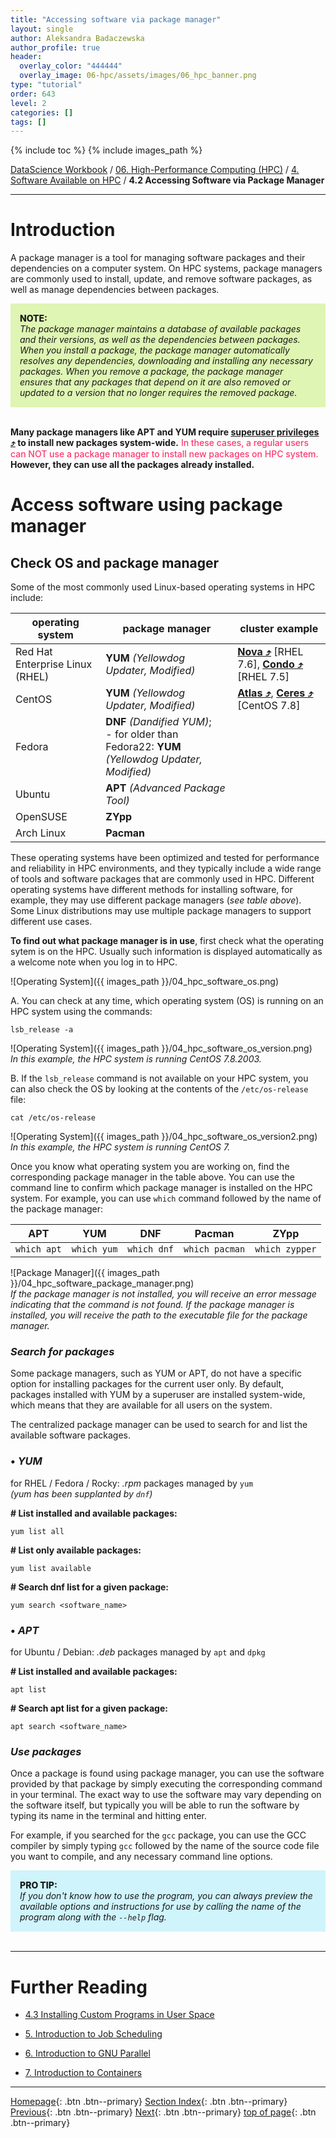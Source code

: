 ```yaml
---
title: "Accessing software via package manager"
layout: single
author: Aleksandra Badaczewska
author_profile: true
header:
  overlay_color: "444444"
  overlay_image: 06-hpc/assets/images/06_hpc_banner.png
type: "tutorial"
order: 643
level: 2
categories: []
tags: []
---
```


{% include toc %}
{% include images_path %}

[DataScience Workbook](https://datascience.101workbook.org/) / [06. High-Performance Computing (HPC)](../00-IntroToHPC-LandingPage.md) / [4. Software Available on HPC](01-software-available-on-HPC.md) / **4.2 Accessing Software via Package Manager**

---


# Introduction

A package manager is a tool for managing software packages and their dependencies on a computer system. On HPC systems, package managers are commonly used to install, update, and remove software packages, as well as manage dependencies between packages.

<div style="background: #dff5b3; padding: 15px;">
<span style="font-weight:800;">NOTE:</span>
<br><span style="font-style:italic;">
The package manager maintains a database of available packages and their versions, as well as the dependencies between packages. When you install a package, the package manager automatically resolves any dependencies, downloading and installing any necessary packages. When you remove a package, the package manager ensures that any packages that depend on it are also removed or updated to a version that no longer requires the removed package.
</span>
</div><br>

<b>Many package managers like APT and YUM require <a href="https://datascience.101workbook.org/02-IntroToCommandLine/02D-admin-commands" target="_blank">superuser privileges  ⤴</a> to install new packages system-wide.</b> <span style="color: #ff3870;font-weight: 500;">In these cases, a regular users can NOT use a package manager to install new packages on HPC system.</span> <b>However, they can use all the packages already installed.</b>

# Access software using package manager


## Check OS and package manager

Some of the most commonly used Linux-based operating systems in HPC include:

| operating system | package manager | cluster example |
|------------------|-----------------|---------|
| Red Hat Enterprise Linux (RHEL) | **YUM** *(Yellowdog Updater, Modified)* | **<a href="https://datascience.101workbook.org/06-IntroToHPC/01-HPC-NETWORKS/03-ISUHPC/03-isu-hpc-nova-cluster" target="_blank">Nova  ⤴</a>** [RHEL 7.6], **<a href="https://datascience.101workbook.org/06-IntroToHPC/01-HPC-NETWORKS/03-ISUHPC/02-isu-hpc-condo-cluster" target="_blank">Condo  ⤴</a>** [RHEL 7.5]|
| CentOS | **YUM** *(Yellowdog Updater, Modified)* | **<a href="https://datascience.101workbook.org/06-IntroToHPC/01-HPC-NETWORKS/02-SCINET/02-scinet-atlas-cluster" target="_blank">Atlas  ⤴</a>**, **<a href="https://datascience.101workbook.org/06-IntroToHPC/01-HPC-NETWORKS/02-SCINET/03-scinet-ceres-cluster" target="_blank">Ceres  ⤴</a>** [CentOS 7.8] |
| Fedora | **DNF** *(Dandified YUM)*; <br>- for older than Fedora22: **YUM** *(Yellowdog Updater, Modified)* ||
| Ubuntu | **APT** *(Advanced Package Tool)* ||
| OpenSUSE | **ZYpp** ||
| Arch Linux | **Pacman** ||

These operating systems have been optimized and tested for performance and reliability in HPC environments, and they typically include a wide range of tools and software packages that are commonly used in HPC. Different operating systems have different methods for installing software, for example, they may use different package managers (*see table above*). Some Linux distributions may use multiple package managers to support different use cases.

**To find out what package manager is in use**, first check what the operating sytem is on the HPC. Usually such information is displayed automatically as a welcome note when you log in to HPC.

![Operating System]({{ images_path }}/04_hpc_software_os.png)


A. You can check at any time, which operating system (OS) is running on an HPC system using the commands:

```
lsb_release -a
```
![Operating System]({{ images_path }}/04_hpc_software_os_version.png)<br>
*In this example, the HPC system is running CentOS 7.8.2003.*

B. If the `lsb_release` command is not available on your HPC system, you can also check the OS by looking at the contents of the `/etc/os-release` file:

```
cat /etc/os-release
```
![Operating System]({{ images_path }}/04_hpc_software_os_version2.png)<br>
*In this example, the HPC system is running CentOS 7.*

Once you know what operating system you are working on, find the corresponding package manager in the table above. You can use the command line to confirm which package manager is installed on the HPC system. For example, you can use `which` command followed by the name of the package manager:

| APT | YUM | DNF | Pacman | ZYpp |
|-----|-----|-----|--------|------|
|`which apt`|`which yum`|`which dnf`|`which pacman`|`which zypper`|

![Package Manager]({{ images_path }}/04_hpc_software_package_manager.png)<br>
*If the package manager is not installed, you will receive an error message indicating that the command is not found. If the package manager is installed, you will receive the path to the executable file for the package manager.*

### *Search for packages*

Some package managers, such as YUM or APT, do not have a specific option for installing packages for the current user only. By default, packages installed with YUM by a superuser are installed system-wide, which means that they are available for all users on the system.

The centralized package manager can be used to search for and list the available software packages.

### • ***YUM***

for RHEL / Fedora / Rocky: *.rpm* packages managed by `yum` <br>*(yum has been supplanted by `dnf`)* <br>

**# List installed and available packages:**
```
yum list all
```
**# List only available packages:**
```
yum list available
```
**# Search dnf list for a given package:**
```
yum search <software_name>
```

### • ***APT***

for Ubuntu / Debian: *.deb* packages managed by `apt` and `dpkg` <br>

**# List installed and available packages:**
```
apt list
```
**# Search apt list for a given package:**
```
apt search <software_name>
```

### *Use packages*

Once a package is found using package manager, you can use the software provided by that package by simply executing the corresponding command in your terminal. The exact way to use the software may vary depending on the software itself, but typically you will be able to run the software by typing its name in the terminal and hitting enter.

For example, if you searched for the `gcc` package, you can use the GCC compiler by simply typing `gcc` followed by the name of the source code file you want to compile, and any necessary command line options.

<div style="background: #cff4fc; padding: 15px;">
<span style="font-weight:800;">PRO TIP:</span>
<br><span style="font-style:italic;">
If you don't know how to use the program, you can always preview the available options and instructions for use by calling the name of the program along with the <code>--help</code> flag.
</span>
</div><br>

___
# Further Reading
* [4.3 Installing Custom Programs in User Space](04-installing-custom-programs)

* [5. Introduction to Job Scheduling](../05-JOB-QUEUE/00-introduction-to-job-scheduling)
* [6. Introduction to GNU Parallel](../06-PARALLEL/01-introduction-to-gnu-parallel)
* [7. Introduction to Containers](../07-CONTAINERS/00-introduction-to-containers)

___

[Homepage](../../index.md){: .btn  .btn--primary}
[Section Index](../00-IntroToHPC-LandingPage){: .btn  .btn--primary}
[Previous](02-accessing-preinstalled-modules){: .btn  .btn--primary}
[Next](04-installing-custom-programs){: .btn  .btn--primary}
[top of page](#introduction){: .btn  .btn--primary}
